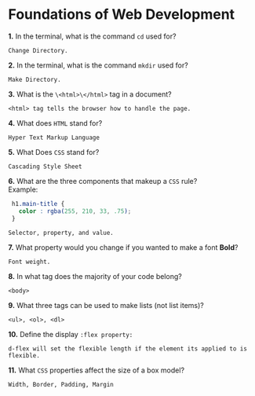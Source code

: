 # Foundations of Web Development

**1.** In the terminal, what is the command `cd` used for?
<!-- enter you answer in the space below -->
```
Change Directory.
```

**2.** In the terminal, what is the command `mkdir` used for?
<!-- enter you answer in the space below -->
```
Make Directory.
```

**3.** What is the `\<html>\</html>` tag in a document?
<!-- enter you answer in the space below -->
```
<html> tag tells the browser how to handle the page. 
```

**4.** What does `HTML` stand for?
<!-- enter you answer in the space below -->
```
Hyper Text Markup Language
```

**5.** What Does `CSS` stand for?
<!-- enter you answer in the space below -->
```
Cascading Style Sheet
```

**6.** What are the three components that makeup a `CSS` rule? <br> Example:
```css
 h1.main-title {
   color : rgba(255, 210, 33, .75);
 }
```
<!-- enter you answer in the space below -->
```
Selector, property, and value.
```

**7.** What property would you change if you wanted to make a font **Bold**?
<!-- enter you answer in the space below -->
```
Font weight.
```

**8.** In what tag does the majority of your code belong?
<!-- enter you answer in the space below -->
```
<body>
```

**9.** What three tags can be used to make lists (not list items)?
<!-- enter you answer in the space below -->
```
<ul>, <ol>, <dl>
```

**10.** Define the display `:flex property:`
<!-- enter you answer in the space below -->
```
d-flex will set the flexible length if the element its applied to is flexible.
```

**11.** What `CSS` properties affect the size of a box model?
<!-- enter you answer in the space below -->
```
Width, Border, Padding, Margin
```